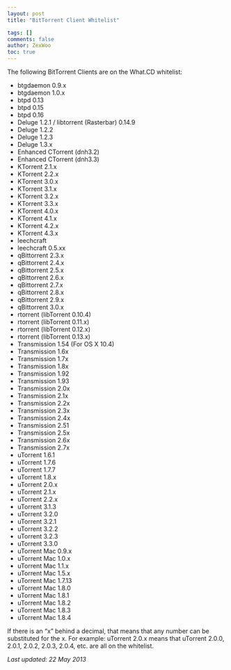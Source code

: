```yaml
---
layout: post
title: "BitTorrent Client Whitelist"

tags: []
comments: false
author: ZexWoo
toc: true
---
```


The following BitTorrent Clients are on the What.CD whitelist:
- btgdaemon 0.9.x
- btgdaemon 1.0.x
- btpd 0.13
- btpd 0.15
- btpd 0.16
- Deluge 1.2.1 / libtorrent (Rasterbar) 0.14.9
- Deluge 1.2.2
- Deluge 1.2.3
- Deluge 1.3.x
- Enhanced CTorrent (dnh3.2)
- Enhanced CTorrent (dnh3.3)
- KTorrent 2.1.x
- KTorrent 2.2.x
- KTorrent 3.0.x
- KTorrent 3.1.x
- KTorrent 3.2.x
- KTorrent 3.3.x
- KTorrent 4.0.x
- KTorrent 4.1.x
- KTorrent 4.2.x
- KTorrent 4.3.x
- leechcraft
- leechcraft 0.5.xx
- qBittorrent 2.3.x
- qBittorrent 2.4.x
- qBittorrent 2.5.x
- qBittorrent 2.6.x
- qBittorrent 2.7.x
- qBittorrent 2.8.x
- qBittorrent 2.9.x
- qBittorrent 3.0.x
- rtorrent (libTorrent 0.10.4)
- rtorrent (libTorrent 0.11.x)
- rtorrent (libTorrent 0.12.x)
- rtorrent (libTorrent 0.13.x)
- Transmission 1.54 (For OS X 10.4)
- Transmission 1.6x
- Transmission 1.7x
- Transmission 1.8x
- Transmission 1.92
- Transmission 1.93
- Transmission 2.0x
- Transmission 2.1x
- Transmission 2.2x
- Transmission 2.3x
- Transmission 2.4x
- Transmission 2.51
- Transmission 2.5x
- Transmission 2.6x
- Transmission 2.7x
- uTorrent 1.6.1
- uTorrent 1.7.6
- uTorrent 1.7.7
- uTorrent 1.8.x
- uTorrent 2.0.x
- uTorrent 2.1.x
- uTorrent 2.2.x
- uTorrent 3.1.3
- uTorrent 3.2.0
- uTorrent 3.2.1
- uTorrent 3.2.2
- uTorrent 3.2.3
- uTorrent 3.3.0
- uTorrent Mac 0.9.x
- uTorrent Mac 1.0.x
- uTorrent Mac 1.1.x
- uTorrent Mac 1.5.x
- uTorrent Mac 1.7.13
- uTorrent Mac 1.8.0
- uTorrent Mac 1.8.1
- uTorrent Mac 1.8.2
- uTorrent Mac 1.8.3
- uTorrent Mac 1.8.4

If there is an “x” behind a decimal, that means that any number can be substituted for the x. For example: uTorrent 2.0.x means that uTorrent 2.0.0, 2.0.1, 2.0.2, 2.0.3, 2.0.4, etc. are all on the whitelist.

*Last updated: 22 May 2013*